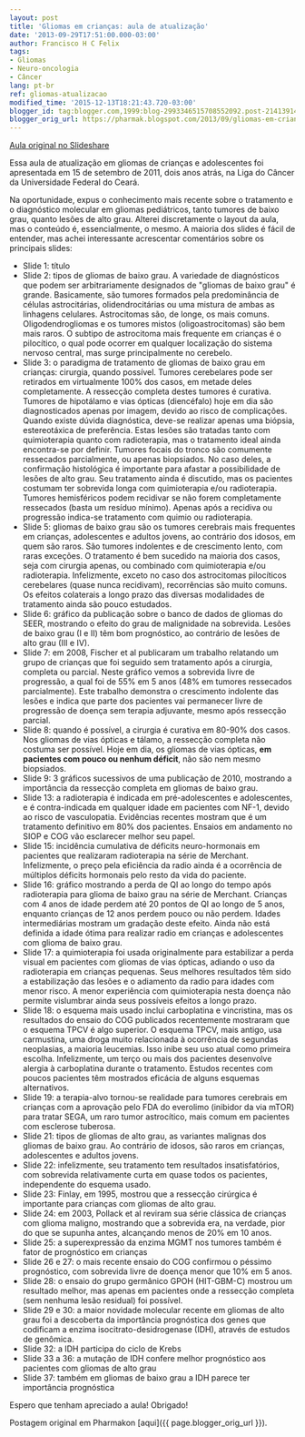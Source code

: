```yaml
---
layout: post
title: 'Gliomas em crianças: aula de atualização'
date: '2013-09-29T17:51:00.000-03:00'
author: Francisco H C Felix
tags:
- Gliomas
- Neuro-oncologia
- Câncer
lang: pt-br
ref: gliomas-atualizacao
modified_time: '2015-12-13T18:21:43.720-03:00'
blogger_id: tag:blogger.com,1999:blog-2993346515708552092.post-2141391452734099612
blogger_orig_url: https://pharmak.blogspot.com/2013/09/gliomas-em-criancas-aula-de-atualizacao.html
---
```


[Aula original no Slideshare](https://www.slideshare.net/slideshow/embed_code/26671435)

Essa aula de atualização em gliomas de crianças e adolescentes foi apresentada em 15 de setembro de 2011, dois anos atrás, na Liga do Câncer da Universidade Federal do Ceará.

<!--more-->

Na oportunidade, expus o conhecimento mais recente sobre o tratamento e o diagnóstico molecular em gliomas pediátricos, tanto tumores de baixo grau, quanto lesões de alto grau. Alterei discretamente o layout da aula, mas o conteúdo é, essencialmente, o mesmo. A maioria dos slides é fácil de entender, mas achei interessante acrescentar comentários sobre os principais slides:

* Slide 1: título
* Slide 2: tipos de gliomas de baixo grau. A variedade de diagnósticos que podem ser arbitrariamente designados de "gliomas de baixo grau" é grande. Basicamente, são tumores formados pela predominância de células astrocitárias, olidendrocitárias ou uma mistura de ambas as linhagens celulares. Astrocitomas são, de longe, os mais comuns. Oligodendrogliomas e os tumores mistos (oligoastrocitomas) são bem mais raros. O subtipo de astrocitoma mais frequente em crianças é o pilocítico, o qual pode ocorrer em qualquer localização do sistema nervoso central, mas surge principalmente no cerebelo.
* Slide 3: o paradigma de tratamento de gliomas de baixo grau em crianças: cirurgia, quando possível. Tumores cerebelares pode ser retirados em virtualmente 100% dos casos, em metade deles completamente. A ressecção completa destes tumores é curativa. Tumores de hipotálamo e vias ópticas (diencéfalo) hoje em dia são diagnosticados apenas por imagem, devido ao risco de complicações. Quando existe dúvida diagnóstica, deve-se realizar apenas uma biópsia, estereotáxica de preferência. Estas lesões são tratadas tanto com quimioterapia quanto com radioterapia, mas o tratamento ideal ainda encontra-se por definir. Tumores focais do tronco são comumente ressecados parcialmente, ou apenas biopsiados. No caso deles, a confirmação histológica é importante para afastar a possibilidade de lesões de alto grau. Seu tratamento ainda é discutido, mas os pacientes costumam ter sobrevida longa com quimioterapia e/ou radioterapia. Tumores hemisféricos podem recidivar se não forem completamente ressecados (basta um resíduo mínimo). Apenas após a recidiva ou progressão indica-se tratamento com quimio ou radioterapia.
* Slide 5: gliomas de baixo grau são os tumores cerebrais mais frequentes em crianças, adolescentes e adultos jovens, ao contrário dos idosos, em quem são raros. São tumores indolentes e de crescimento lento, com raras exceções. O tratamento é bem sucedido na maioria dos casos, seja com cirurgia apenas, ou combinado com quimioterapia e/ou radioterapia. Infelizmente, exceto no caso dos astrocitomas pilocíticos cerebelares (quase nunca recidivam), recorrências são muito comuns. Os efeitos colaterais a longo prazo das diversas modalidades de tratamento ainda são pouco estudados.
* Slide 6: gráfico da publicação sobre o banco de dados de gliomas do SEER, mostrando o efeito do grau de malignidade na sobrevida. Lesões de baixo grau (I e II) têm bom prognóstico, ao contrário de lesões de alto grau (III e IV).
* Slide 7: em 2008, Fischer et al publicaram um trabalho relatando um grupo de crianças que foi seguido sem tratamento após a cirurgia, completa ou parcial. Neste gráfico vemos a sobrevida livre de progressão, a qual foi de 55% em 5 anos (48% em tumores ressecados parcialmente). Este trabalho demonstra o crescimento indolente das lesões e indica que parte dos pacientes vai permanecer livre de progressão de doença sem terapia adjuvante, mesmo após ressecção parcial.
* Slide 8: quando é possível, a cirurgia é curativa em 80-90% dos casos. Nos gliomas de vias ópticas e tálamo, a ressecção completa não costuma ser possível. Hoje em dia, os gliomas de vias ópticas, **em pacientes com pouco ou nenhum déficit**, não são nem mesmo biopsiados.
* Slide 9: 3 gráficos sucessivos de uma publicação de 2010, mostrando a importância da ressecção completa em gliomas de baixo grau.
* Slide 13: a radioterapia é indicada em pré-adolescentes e adolescentes, e é contra-indicada em qualquer idade em pacientes com NF-1, devido ao risco de vasculopatia. Evidências recentes mostram que é um tratamento definitivo em 80% dos pacientes. Ensaios em andamento no SIOP e COG vão esclarecer melhor seu papel.
* Slide 15: incidência cumulativa de déficits neuro-hormonais em pacientes que realizaram radioterapia na série de Merchant. Infelizmente, o preço pela eficiência da radio ainda é a ocorrência de múltiplos déficits hormonais pelo resto da vida do paciente.
* Slide 16: gráfico mostrando a perda de QI ao longo do tempo após radioterapia para glioma de baixo grau na série de Merchant. Crianças com 4 anos de idade perdem até 20 pontos de QI ao longo de 5 anos, enquanto crianças de 12 anos perdem pouco ou não perdem. Idades intermediárias mostram um gradação deste efeito. Ainda não está definida a idade ótima para realizar radio em crianças e adolescentes com glioma de baixo grau.
* Slide 17: a quimioterapia foi usada originalmente para estabilizar a perda visual em pacientes com gliomas de vias ópticas, adiando o uso da radioterapia em crianças pequenas. Seus melhores resultados têm sido a estabilização das lesões e o adiamento da radio para idades com menor risco. A menor experiência com quimioterapia nesta doença não permite vislumbrar ainda seus possíveis efeitos a longo prazo.
* Slide 18: o esquema mais usado inclui carboplatina e vincristina, mas os resultados do ensaio do COG publicados recentemente mostraram que o esquema TPCV é algo superior. O esquema TPCV, mais antigo, usa carmustina, uma droga muito relacionada à ocorrência de segundas neoplasias, a maioria leucemias. Isso inibe seu uso atual como primeira escolha. Infelizmente, um terço ou mais dos pacientes desenvolve alergia à carboplatina durante o tratamento. Estudos recentes com poucos pacientes têm mostrados eficácia de alguns esquemas alternativos.
* Slide 19: a terapia-alvo tornou-se realidade para tumores cerebrais em crianças com a aprovação pelo FDA do everolimo (inibidor da via mTOR) para tratar SEGA, um raro tumor astrocítico, mais comum em pacientes com esclerose tuberosa.
* Slide 21: tipos de gliomas de alto grau, as variantes malignas dos gliomas de baixo grau. Ao contrário de idosos, são raros em crianças, adolescentes e adultos jovens.
* Slide 22: infelizmente, seu tratamento tem resultados insatisfatórios, com sobrevida relativamente curta em quase todos os pacientes, independente do esquema usado.
* Slide 23: Finlay, em 1995, mostrou que a ressecção cirúrgica é importante para crianças com gliomas de alto grau.
* Slide 24: em 2003, Pollack et al reviram sua série clássica de crianças com glioma maligno, mostrando que a sobrevida era, na verdade, pior do que se supunha antes, alcançando menos de 20% em 10 anos.
* Slide 25: a superexpressão da enzima MGMT nos tumores também é fator de prognóstico em crianças
* Slide 26 e 27: o mais recente ensaio do COG confirmou o péssimo prognóstico, com sobrevida livre de doença menor que 10% em 5 anos.
* Slide 28: o ensaio do grupo germânico GPOH (HIT-GBM-C) mostrou um resultado melhor, mas apenas em pacientes onde a ressecção completa (sem nenhuma lesão residual) foi possível.
* Slide 29 e 30: a maior novidade molecular recente em gliomas de alto grau foi a descoberta da importância prognóstica dos genes que codificam a enzima isocitrato-desidrogenase (IDH), através de estudos de genômica.
* Slide 32: a IDH participa do ciclo de Krebs
* Slide 33 a 36: a mutação de IDH confere melhor prognóstico aos pacientes com gliomas de alto grau
* Slide 37: também em gliomas de baixo grau a IDH parece ter importância prognóstica

Espero que tenham apreciado a aula! Obrigado!

Postagem original em Pharmakon [aqui]({{ page.blogger_orig_url }}).
